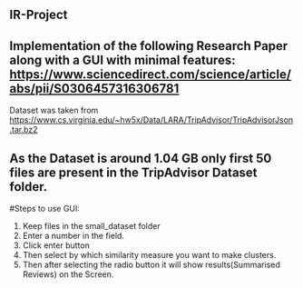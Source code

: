 ## IR-Project

Implementation of the following Research Paper along with a GUI with minimal features:
https://www.sciencedirect.com/science/article/abs/pii/S0306457316306781
---
Dataset was taken from https://www.cs.virginia.edu/~hw5x/Data/LARA/TripAdvisor/TripAdvisorJson.tar.bz2

As the Dataset is around 1.04 GB only first 50 files are present in the TripAdvisor Dataset folder.
---
#Steps to use GUI:
  1. Keep files in the small_dataset folder
  2. Enter a number in the field.
  3. Click enter button
  4. Then select by which similarity measure you want to make clusters.
  5. Then after selecting the radio button it will show results(Summarised Reviews) on the Screen.
